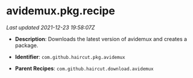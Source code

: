 # avidemux.pkg.recipe

_Last updated 2021-12-23 19:58:07Z_

- **Description**: Downloads the latest version of avidemux and creates a package.

- **Identifier**: `com.github.haircut.pkg.avidemux`

- **Parent Recipes**: `com.github.haircut.download.avidemux`